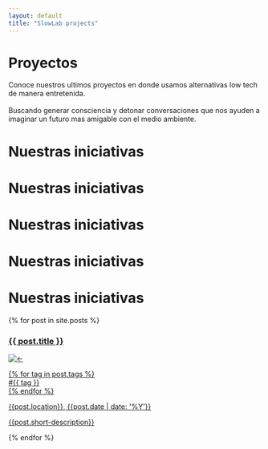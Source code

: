 ```yaml
---
layout: default
title: "SlowLab projects"
---
```


<div class="two-columns">
  <div class="col-text green-bg">
      <h1 class="yellow">
        Proyectos
      </h1>
    <p class="yellow">
    Conoce nuestros ultimos proyectos en donde usamos alternativas low tech de manera entretenida.
    <br><br>Buscando generar consciencia y detonar conversaciones que nos ayuden a imaginar un futuro mas amigable con el medio ambiente.
    </p>
    </div>
 
  <div class="col-img projects">
  </div>
</div>

<!-- Section banner -->
<div class="section-banner lily-bg">
    <span class="banner-item"><h1>Nuestras iniciativas</h1></span>
    <span class="banner-item"><h1>Nuestras iniciativas</h1></span>
    <span class="banner-item"><h1>Nuestras iniciativas</h1></span>
    <span class="banner-item"><h1>Nuestras iniciativas</h1></span>
    <span class="banner-item"><h1>Nuestras iniciativas</h1></span>
</div>

<!-- Projects cards -->
<div class="cards projects">

{% for post in site.posts %}
      <div class="card-project">
        <a href="{{ post.url | relative_url }}">
            <div class="title">
            <h3>{{ post.title }}</h3>
            <img src="{{'/assets/images/icons/arrowright.png' | relative_url }}" alt="&#8592;">
            </div>
            <p>
            <div class="taglist">
                {% for tag in post.tags %}
                  <div class="tag">#{{ tag }}</div>
                {% endfor %}
            </div>
            <p class="location">{{post.location}}, {{post.date | date: '%Y'}}</p>
            <p>{{post.short-description}}</p>
            </p>
        </a>
      </div>
  {% endfor %}

</div>